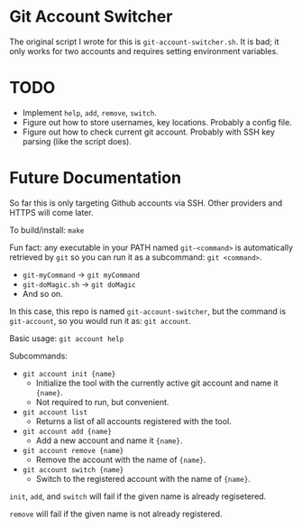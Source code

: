 # Git Account Switcher

The original script I wrote for this is `git-account-switcher.sh`. It is bad; it only works for two accounts and requires setting environment variables.

# TODO

- Implement `help`, `add`, `remove`, `switch`.
- Figure out how to store usernames, key locations. Probably a config file.
- Figure out how to check current git account. Probably with SSH key parsing (like the script does).

# Future Documentation

So far this is only targeting Github accounts via SSH. Other providers and HTTPS will come later.

To build/install: `make`

Fun fact: any executable in your PATH named `git-<command>` is automatically retrieved by `git` so you can run it as a subcommand: `git <command>`.
- `git-myCommand` -> `git myCommand`
- `git-doMagic.sh` -> `git doMagic`
- And so on.


In this case, this repo is named `git-account-switcher`, but the command is `git-account`, so you would run it as: `git account`.

Basic usage: `git account help`

Subcommands:
- `git account init {name}`
  - Initialize the tool with the currently active git account and name it `{name}`.
  - Not required to run, but convenient.
- `git account list`
  - Returns a list of all accounts registered with the tool.
- `git account add {name}`
  - Add a new account and name it `{name}`.
- `git account remove {name}`
  - Remove the account with the name of `{name}`.
- `git account switch {name}`
  - Switch to the registered account with the name of `{name}`.

`init`, `add`, and `switch` will fail if the given name is already regisetered.

`remove` will fail if the given name is not already registered.